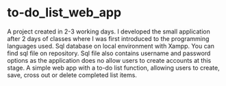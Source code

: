 # to-do_list_web_app
A project created in 2-3 working days. I developed the small application after 2 days of classes where I was first introduced to the programming languages used. 
Sql database on local environment with Xampp. You can find sql file on repository. Sql file also contains username and password options as the application does no allow users to create accounts at this stage. 
A simple web app with a to-do list function, allowing users to create, save, cross out or delete completed list items.

